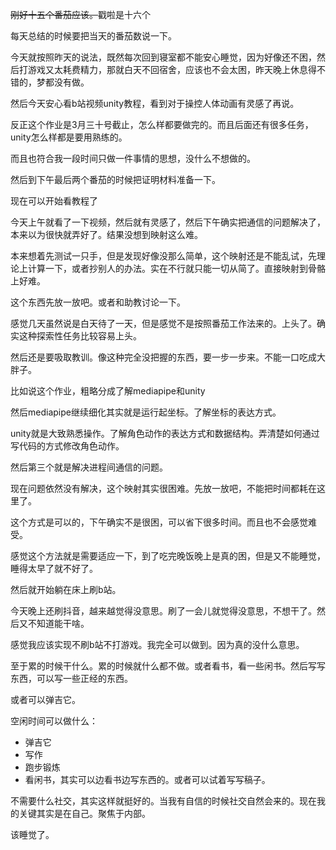 ~~刚好十五个番茄应该。~~戳啦是十六个



每天总结的时候要把当天的番茄数说一下。

今天就按照昨天的说法，既然每次回到寝室都不能安心睡觉，因为好像还不困，然后打游戏又太耗费精力，那就白天不回宿舍，应该也不会太困，昨天晚上休息得不错的，梦都没有做。

然后今天安心看b站视频unity教程，看到对于操控人体动画有灵感了再说。

反正这个作业是3月三十号截止，怎么样都要做完的。而且后面还有很多任务，unity怎么样都是要用熟练的。

而且也符合我一段时间只做一件事情的思想，没什么不想做的。

然后到下午最后两个番茄的时候把证明材料准备一下。

现在可以开始看教程了



今天上午就看了一下视频，然后就有灵感了，然后下午确实把通信的问题解决了，本来以为很快就弄好了。结果没想到映射这么难。

本来想着先测试一只手，但是发现好像没那么简单，这个映射还是不能乱试，先理论上计算一下，或者抄别人的办法。实在不行就只能一切从简了。直接映射到骨骼上好难。

这个东西先放一放吧。或者和助教讨论一下。

感觉几天虽然说是白天待了一天，但是感觉不是按照番茄工作法来的。上头了。确实这种探索性任务比较容易上头。

然后还是要吸取教训。像这种完全没把握的东西，要一步一步来。不能一口吃成大胖子。

比如说这个作业，粗略分成了解mediapipe和unity

然后mediapipe继续细化其实就是运行起坐标。了解坐标的表达方式。

unity就是大致熟悉操作。了解角色动作的表达方式和数据结构。弄清楚如何通过写代码的方式修改角色动作。

然后第三个就是解决进程间通信的问题。

现在问题依然没有解决，这个映射其实很困难。先放一放吧，不能把时间都耗在这里了。

这个方式是可以的，下午确实不是很困，可以省下很多时间。而且也不会感觉难受。



感觉这个方法就是需要适应一下，到了吃完晚饭晚上是真的困，但是又不能睡觉，睡得太早了就不好了。

然后就开始躺在床上刷b站。

今天晚上还刷抖音，越来越觉得没意思。刷了一会儿就觉得没意思，不想干了。然后又不知道能干啥。

感觉我应该实现不刷b站不打游戏。我完全可以做到。因为真的没什么意思。

至于累的时候干什么。累的时候就什么都不做。或者看书，看一些闲书。然后写写东西，可以写一些正经的东西。

或者可以弹吉它。

空闲时间可以做什么：

- 弹吉它
- 写作
- 跑步锻炼
- 看闲书，其实可以边看书边写东西的。或者可以试着写写稿子。

不需要什么社交，其实这样就挺好的。当我有自信的时候社交自然会来的。现在我的关键其实是在自己。聚焦于内部。

该睡觉了。















